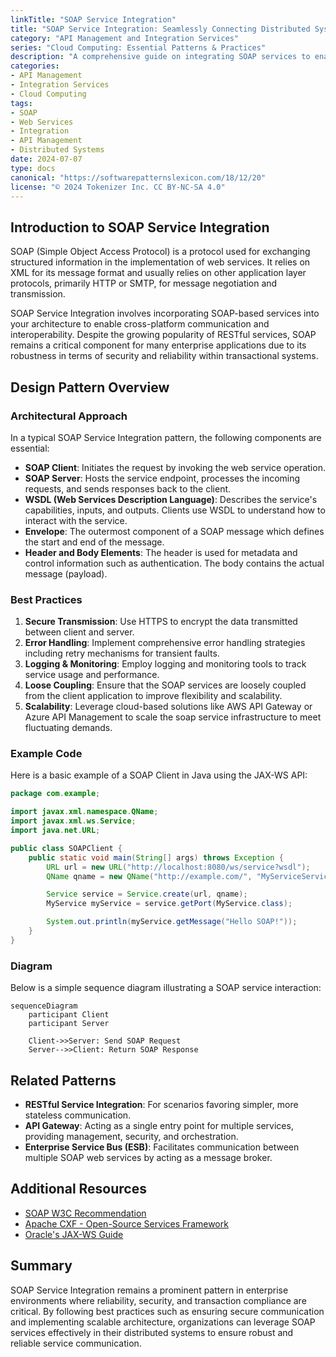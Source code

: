 ```yaml
---
linkTitle: "SOAP Service Integration"
title: "SOAP Service Integration: Seamlessly Connecting Distributed Systems"
category: "API Management and Integration Services"
series: "Cloud Computing: Essential Patterns & Practices"
description: "A comprehensive guide on integrating SOAP services to enable seamless communication between distributed systems using standardized message formats and protocols."
categories:
- API Management
- Integration Services
- Cloud Computing
tags:
- SOAP
- Web Services
- Integration
- API Management
- Distributed Systems
date: 2024-07-07
type: docs
canonical: "https://softwarepatternslexicon.com/18/12/20"
license: "© 2024 Tokenizer Inc. CC BY-NC-SA 4.0"
---
```


## Introduction to SOAP Service Integration

SOAP (Simple Object Access Protocol) is a protocol used for exchanging structured information in the implementation of web services. It relies on XML for its message format and usually relies on other application layer protocols, primarily HTTP or SMTP, for message negotiation and transmission.

SOAP Service Integration involves incorporating SOAP-based services into your architecture to enable cross-platform communication and interoperability. Despite the growing popularity of RESTful services, SOAP remains a critical component for many enterprise applications due to its robustness in terms of security and reliability within transactional systems.

## Design Pattern Overview

### Architectural Approach

In a typical SOAP Service Integration pattern, the following components are essential:

- **SOAP Client**: Initiates the request by invoking the web service operation.
- **SOAP Server**: Hosts the service endpoint, processes the incoming requests, and sends responses back to the client.
- **WSDL (Web Services Description Language)**: Describes the service's capabilities, inputs, and outputs. Clients use WSDL to understand how to interact with the service.
- **Envelope**: The outermost component of a SOAP message which defines the start and end of the message.
- **Header and Body Elements**: The header is used for metadata and control information such as authentication. The body contains the actual message (payload).

### Best Practices

1. **Secure Transmission**: Use HTTPS to encrypt the data transmitted between client and server.
2. **Error Handling**: Implement comprehensive error handling strategies including retry mechanisms for transient faults.
3. **Logging & Monitoring**: Employ logging and monitoring tools to track service usage and performance.
4. **Loose Coupling**: Ensure that the SOAP services are loosely coupled from the client application to improve flexibility and scalability.
5. **Scalability**: Leverage cloud-based solutions like AWS API Gateway or Azure API Management to scale the soap service infrastructure to meet fluctuating demands.

### Example Code

Here is a basic example of a SOAP Client in Java using the JAX-WS API:

```java
package com.example;

import javax.xml.namespace.QName;
import javax.xml.ws.Service;
import java.net.URL;

public class SOAPClient {
    public static void main(String[] args) throws Exception {
        URL url = new URL("http://localhost:8080/ws/service?wsdl");
        QName qname = new QName("http://example.com/", "MyServiceService");

        Service service = Service.create(url, qname);
        MyService myService = service.getPort(MyService.class);

        System.out.println(myService.getMessage("Hello SOAP!"));
    }
}
```

### Diagram

Below is a simple sequence diagram illustrating a SOAP service interaction:

```mermaid
sequenceDiagram
    participant Client
    participant Server

    Client->>Server: Send SOAP Request
    Server-->>Client: Return SOAP Response
```

## Related Patterns

- **RESTful Service Integration**: For scenarios favoring simpler, more stateless communication.
- **API Gateway**: Acting as a single entry point for multiple services, providing management, security, and orchestration.
- **Enterprise Service Bus (ESB)**: Facilitates communication between multiple SOAP web services by acting as a message broker.

## Additional Resources

- [SOAP W3C Recommendation](https://www.w3.org/TR/soap/)
- [Apache CXF - Open-Source Services Framework](https://cxf.apache.org/)
- [Oracle's JAX-WS Guide](https://docs.oracle.com/javase/8/docs/technotes/guides/xml/jax-ws/)

## Summary

SOAP Service Integration remains a prominent pattern in enterprise environments where reliability, security, and transaction compliance are critical. By following best practices such as ensuring secure communication and implementing scalable architecture, organizations can leverage SOAP services effectively in their distributed systems to ensure robust and reliable service communication.
